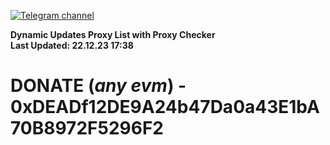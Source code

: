[![Telegram channel](https://img.shields.io/endpoint?url=https://runkit.io/damiankrawczyk/telegram-badge/branches/master?url=https://t.me/n4z4v0d)](https://t.me/n4z4v0d) 

**Dynamic Updates Proxy List with Proxy Checker**  
**Last Updated: 22.12.23 17:38**

# DONATE (_any evm_) - 0xDEADf12DE9A24b47Da0a43E1bA70B8972F5296F2
